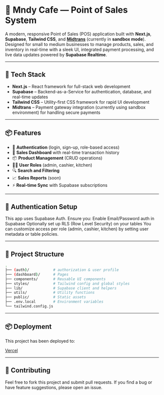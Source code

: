 # 🧾 Mndy Cafe — Point of Sales System

A modern, responsive Point of Sales (POS) application built with **Next.js**, **Supabase**, **Tailwind CSS**, and [**Midtrans**](https://midtrans.com) (currently in **sandbox mode**).  
Designed for small to medium businesses to manage products, sales, and inventory in real-time with a sleek UI, integrated payment processing, and live data updates powered by **Supabase Realtime**.

---

## 🚀 Tech Stack

- **Next.js** – React framework for full-stack web development
- **Supabase** – Backend-as-a-Service for authentication, database, and real-time updates
- **Tailwind CSS** – Utility-first CSS framework for rapid UI development
- **Midtrans** – Payment gateway integration (currently using sandbox environment) for handling secure payments

---

## 📦 Features

- 🔐 **Authentication** (login, sign-up, role-based access)
- 🛒 **Sales Dashboard** with real-time transaction history
- 📦 **Product Management** (CRUD operations)
- 🧑‍💼 **User Roles** (admin, cashier, kitchen)
- 🔍 **Search and Filtering**
- 📈 **Sales Reports** (soon)
- ⚡ **Real-time Sync** with Supabase subscriptions

---

## 🔐 Authentication Setup

This app uses Supabase Auth. Ensure you:
Enable Email/Password auth in Supabase
Optionally set up RLS (Row Level Security) on your tables
You can customize access per role (admin, cashier, kitchen) by setting user metadata or table policies.

---

## 🧰 Project Structure

```bash
.
├── (auth)/           # authorization & user profile
├── (dashboard)/      # Pages
├── components/       # Reusable UI components
├── styles/           # Tailwind config and global styles
├── lib/              # Supabase client and helpers
├── utils/            # Utility functions
├── public/           # Static assets
├── .env.local        # Environment variables
└── tailwind.config.js
```

---

## 📦 Deployment
This project has been deployed to:

[Vercel](https://mndy-cafe-vercel.app)

---

## 🤝 Contributing
Feel free to fork this project and submit pull requests. If you find a bug or have feature suggestions, please open an issue.


